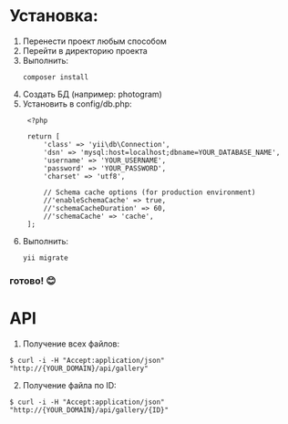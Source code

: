 # Установка:<br>
1) Перенести проект любым способом
2) Перейти в директорию проекта
3) Выполнить:
   ```
   composer install
   ```
4) Создать БД (например: photogram)
5) Установить в config/db.php:
   ```
    <?php
    
    return [
        'class' => 'yii\db\Connection',
        'dsn' => 'mysql:host=localhost;dbname=YOUR_DATABASE_NAME',
        'username' => 'YOUR_USERNAME',
        'password' => 'YOUR_PASSWORD',
        'charset' => 'utf8',
    
        // Schema cache options (for production environment)
        //'enableSchemaCache' => true,
        //'schemaCacheDuration' => 60,
        //'schemaCache' => 'cache',
    ];
   ```
6) Выполнить:
   ```
   yii migrate
   ```
### готово! 😊

# API
1) Получение всех файлов:
```
$ curl -i -H "Accept:application/json" "http://{YOUR_DOMAIN}/api/gallery"
```
2) Получение файла по ID:
```
$ curl -i -H "Accept:application/json" "http://{YOUR_DOMAIN}/api/gallery/{ID}"
```   
